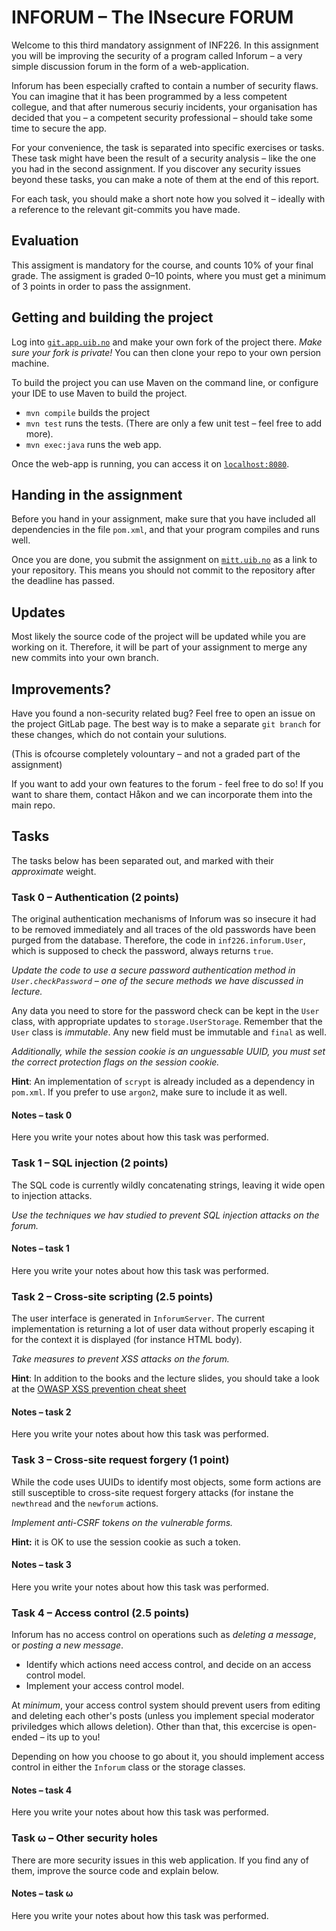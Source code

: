# INFORUM – The INsecure FORUM

Welcome to this third mandatory assignment of INF226.
In this assignment you will be improving the security
of a program called Inforum – a very simple discussion
forum in the form of a web-application.

Inforum has been especially crafted to contain a number
of security flaws. You can imagine that it has been
programmed by a less competent collegue, and that after
numerous securiy incidents, your organisation has decided
that you – a competent security professional – should take
some time to secure the app.

For your convenience, the task is separated into specific
exercises or tasks. These task might have been the result
of a security analysis – like the one you had in the
second assignment. If you discover any security issues
beyond these tasks, you can make a note of them at the
end of this report.

For each task, you should make a short note how you solved
it – ideally with a reference to the relevant git-commits you
have made.

## Evaluation

This assigment is mandatory for the course, and counts 10%
of your final grade. The assigment is graded 0–10 points,
where you must get a minimum of 3 points in order to pass
the assignment.

## Getting and building the project

Log into [`git.app.uib.no`](https://git.app.uib.no/Hakon.Gylterud/inf226-2019-inforum) and make your
own fork of the project there. *Make sure your fork is private!* You can then clone your repo to your
own persion machine.

To build the project you can use Maven on the command line, or configure
your IDE to use Maven to build the project.

 - `mvn compile` builds the project
 - `mvn test` runs the tests. (There are only a few unit test – feel free to add more).
 - `mvn exec:java` runs the web app.

Once the web-app is running, you can access it on [`localhost:8080`](http://localhost:8080).

## Handing in the assignment

Before you hand in your assignment, make sure that you
have included all dependencies in the file `pom.xml`, and
that your program compiles and runs well.

Once you are done, you submit the assignment on
[`mitt.uib.no`](https://mitt.uib.no/) as a link to your
repository. This means you should not commit to the
repository after the deadline has passed.

## Updates

Most likely the source code of the project will be updated
while you are working on it. Therefore, it will be part of
your assignment to merge any new commits into your own branch.

## Improvements?

Have you found a non-security related bug?
Feel free to open an issue on the project GitLab page.
The best way is to make a separate `git branch` for these
changes, which do not contain your sulutions.

(This is ofcourse completely volountary – and not a graded
part of the assignment)

If you want to add your own features to the forum - feel free
to do so! If you want to share them, contact Håkon and we can
incorporate them into the main repo.

## Tasks

The tasks below has been separated out, and marked with their *approximate* weight.

### Task 0 – Authentication (2 points)

The original authentication mechanisms of Inforum was so insecure it had to be removed
immediately and all traces of the old passwords have been purged
from the database. Therefore, the code in `inf226.inforum.User`, which is
supposed to check the password, always returns `true`.

*Update the code to use a secure password authentication method in `User.checkPassword` – one
of the secure methods we have discussed
in lecture.*

Any data you need to store for the password check can be kept in the `User` class, with
appropriate updates to `storage.UserStorage`. Remember that the `User` class is *immutable*.
Any new field must be immutable and `final`
as well.

*Additionally, while the session cookie is an unguessable UUID, you must set the
correct protection flags on the session cookie.*

**Hint**: An implementation of `scrypt` is already included as a dependency in `pom.xml`.
If you prefer to use `argon2`, make sure to include it as well.

#### Notes – task 0

Here you write your notes about how this task was performed.

### Task 1 – SQL injection (2 points)

The SQL code is currently wildly concatenating strings, leaving
it wide open to injection attacks.

*Use the techniques we hav studied to prevent
SQL injection attacks on the forum.*

#### Notes – task 1

Here you write your notes about how this task was performed.

### Task 2 – Cross-site scripting (2.5 points)

The user interface is generated in `InforumServer`. The current
implementation is returning a lot of user data without properly
escaping it for the context it is displayed (for instance HTML body).

*Take measures to prevent XSS attacks on the forum.*

**Hint**: In addition to the books and the lecture slides, you should
take a look at the [OWASP XSS prevention cheat sheet](https://cheatsheetseries.owasp.org/cheatsheets/Cross_Site_Scripting_Prevention_Cheat_Sheet.html)

#### Notes – task 2

Here you write your notes about how this task was performed.


### Task 3 – Cross-site request forgery (1 point)

While the code uses UUIDs to identify most objects, some
form actions are still susceptible to cross-site request forgery attacks
(for instane the `newthread` and the `newforum` actions.

*Implement anti-CSRF tokens on the vulnerable forms.*

**Hint:** it is OK to use the session cookie as such a token.

#### Notes – task 3

Here you write your notes about how this task was performed.


### Task 4 – Access control (2.5 points)

Inforum has no access control on operations such as *deleting a message*,
or *posting a new message*.

 - Identify which actions need access control, and decide
   on an access control model.
 - Implement your access control model.

At *minimum*, your access control system should prevent users from editing
and deleting each other's posts (unless you implement special moderator
priviledges which allows deletion). Other than that, this excercise is
open-ended – its up to you!

Depending on how you choose to go about it, you should implement access control in either the `Inforum` class or the storage classes.

#### Notes – task 4

Here you write your notes about how this task was performed.


### Task ω – Other security holes

There are more security issues in this web application.
If you find any of them, improve the source code and
explain below.

#### Notes – task ω

Here you write your notes about how this task was performed.
